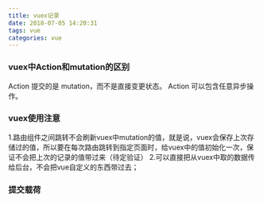 ```yaml
---
title: vuex记录
date: 2018-07-05 14:20:31
tags: vue
categories: vue
---
```



### vuex中Action和mutation的区别
Action 提交的是 mutation，而不是直接变更状态。
Action 可以包含任意异步操作。

### vuex使用注意
1.路由组件之间跳转不会刷新vuex中mutation的值，就是说，vuex会保存上次存储过的值，所以要在每次路由跳转到指定页面时，给vuex中的值初始化一次，保证不会把上次的记录的值带过来（待定验证）
2.可以直接把从vuex中取的数据传给后台，不会把vue自定义的东西带过去；

### 提交载荷